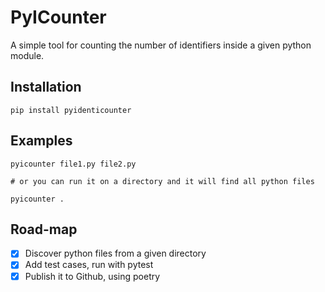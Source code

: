 # PyICounter

A simple tool for counting the number of identifiers inside a given python module.

## Installation 

```
pip install pyidenticounter
```

## Examples

```shell
pyicounter file1.py file2.py

# or you can run it on a directory and it will find all python files

pyicounter .
```

## Road-map

- [X] Discover python files from a given directory
- [X] Add test cases, run with pytest
- [X] Publish it to Github, using poetry
